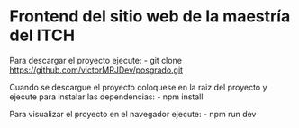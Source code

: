 # Frontend del sitio web de la maestría del ITCH

Para descargar el proyecto ejecute: 
         - git clone https://github.com/victorMRJDev/posgrado.git

Cuando se descargue el proyecto coloquese en la raiz del proyecto y ejecute para instalar las dependencias: 
         - npm install

Para visualizar el proyecto en el navegador ejecute: 
         - npm run dev
